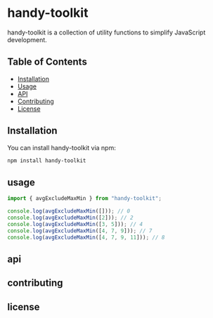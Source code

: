 # handy-toolkit

handy-toolkit is a collection of utility functions to simplify JavaScript development.

## Table of Contents

- [Installation](#installation)
- [Usage](#usage)
- [API](#api)
- [Contributing](#contributing)
- [License](#license)

## Installation

You can install handy-toolkit via npm:

```bash
npm install handy-toolkit
```

## usage

```javascript
import { avgExcludeMaxMin } from "handy-toolkit";

console.log(avgExcludeMaxMin([])); // 0
console.log(avgExcludeMaxMin([2])); // 2
console.log(avgExcludeMaxMin([3, 5])); // 4
console.log(avgExcludeMaxMin([4, 7, 9])); // 7
console.log(avgExcludeMaxMin([4, 7, 9, 11])); // 8
```

## api

## contributing

## license
